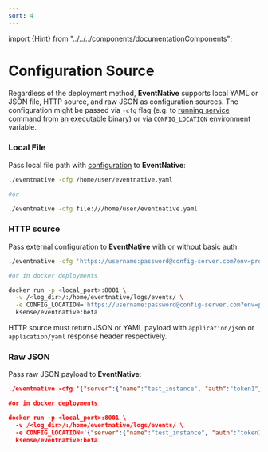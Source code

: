 ```yaml
---
sort: 4
---
```


import {Hint} from "../../../components/documentationComponents";

# Configuration Source


Regardless of the deployment method, **EventNative** supports local YAML or JSON file, HTTP source, and raw JSON as configuration sources. The configuration might be passed via `-cfg` flag (e.g. to [running service command from an executable binary](/docs/deployment/build-from-sources#run-eventnative)) or via `CONFIG_LOCATION` environment variable.

### Local File

Pass local file path with [configuration](/docs/configuration) to **EventNative**:

```bash
./eventnative -cfg /home/user/eventnative.yaml

#or

./eventnative -cfg file:///home/user/eventnative.yaml
```

### HTTP source

Pass external configuration to **EventNative** with or without basic auth:

```bash
./eventnative -cfg 'https://username:password@config-server.com?env=prod'

#or in docker deployments

docker run -p <local_port>:8001 \
  -v /<log_dir>/:/home/eventnative/logs/events/ \
  -e CONFIG_LOCATION='https://username:password@config-server.com?env=prod' \
  ksense/eventnative:beta
```

<Hint>
    HTTP source must return JSON or YAML payload with <code inline="true">application/json</code> or <code inline="true">application/yaml</code> response header respectively.
</Hint>

### Raw JSON

Pass raw JSON payload to **EventNative**:

```json
./eventnative -cfg '{"server":{"name":"test_instance", "auth":"token1"}}'

#or in docker deployments

docker run -p <local_port>:8001 \
  -v /<log_dir>/:/home/eventnative/logs/events/ \
  -e CONFIG_LOCATION='{"server":{"name":"test_instance", "auth":"token1"}}' \
  ksense/eventnative:beta
```

